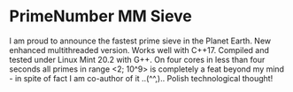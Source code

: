 # PrimeNumber MM Sieve
I am proud to announce the fastest prime sieve in the Planet Earth. New enhanced multithreaded version. Works well with C++17. Compiled and tested under Linux Mint 20.2 with G++. On four cores in less than four seconds all primes in range <2; 10^9> is completely a feat beyond my mind - in spite of fact I am co-author of it ..(^^,)..  Polish technological thought!
